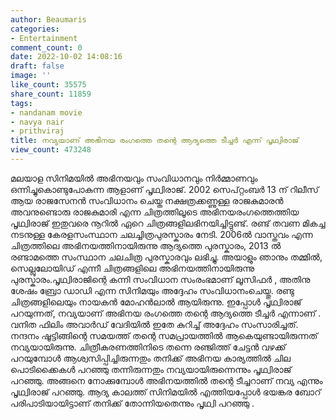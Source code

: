 ```yaml
---
author: Beaumaris
categories:
- Entertainment
comment_count: 0
date: 2022-10-02 14:08:16
draft: false
image: ''
like_count: 35575
share_count: 11859
tags:
- nandanam movie
- navya nair
- prithviraj
title: നവ്യയാണ് അഭിനയ രം​ഗത്തെ തന്റെ ആദ്യത്തെ ടീച്ചർ എന്ന് പൃഥ്വിരാജ്
view_count: 473248
---
```


മലയാള സിനിമയിൽ അഭിനയവും സംവിധാനവും നിർമ്മാണവും ഒന്നിച്ചുകൊണ്ടുപോകുന്ന ആളാണ് പൃഥ്വിരാജ്. 2002 സെപ്റ്റംബർ 13 ന് റിലീസ് ആയ രാജസേനൻ സംവിധാനം ചെയ്ത നക്ഷത്രക്കണ്ണുള്ള രാജകുമാരൻ അവനുണ്ടൊരു രാജകുമാരി എന്ന ചിത്രത്തിലൂടെ അഭിനയരംഗത്തെത്തിയ പൃഥ്വിരാജ് ഇതുവരെ നൂറിൽ ഏറെ ചിത്രങ്ങളിലഭിനയിച്ചിട്ടുണ്ട്. രണ്ട് തവണ മികച്ച നടനുള്ള കേരളസംസ്ഥാന ചലച്ചിത്രപുരസ്കാരം നേടി. 2006ൽ വാസ്തവം എന്ന ചിത്രത്തിലെ അഭിനയത്തിനായിരുന്നു ആദ്യത്തെ പുരസ്കാരം, 2013 ൽ രണ്ടാമത്തെ സംസ്ഥാന ചലചിത്ര പുരസ്കാരവും ലഭിച്ചു. അയാളും ഞാനും തമ്മിൽ, സെല്ലുലോയിഡ് എന്നീ ചിത്രങ്ങളിലെ അഭിനയത്തിനായിരുന്നു പുരസ്കാരം.പൃഥ്വിരാജിന്റെ കന്നി സംവിധാന സംരംഭമാണ് ലൂസിഫർ , അതിനു ശേഷം ബ്രോ ഡാഡി എന്ന സിനിമയും അദ്ദേഹം സംവിധാനംചെയ്തു. രണ്ടു ചിത്രങ്ങളിലെയും നായകൻ മോഹൻലാൽ ആയിരുന്നു. ഇപ്പോൾ പൃഥ്വിരാജ് പറയുന്നത്, നവ്യയാണ് അഭിനയ രം​ഗത്തെ തന്റെ ആദ്യത്തെ ടീച്ചർ എന്നാണ് . വനിത ഫിലിം അവാർഡ് വേദിയിൽ ഇതേ കുറിച്ച് അദ്ദേഹം സംസാരിച്ചത്. നന്ദനം ഷൂട്ടിങ്ങിന്റെ സമയത്ത് തന്റെ സമപ്രായത്തിൽ ആകെയുണ്ടായിരുന്നത് നവ്യയായിരുന്നു. ചിത്രീകരണത്തിനിടെ തന്നെ രഞ്ജിത്ത് ചേട്ടൻ വഴക്ക് പറയുമ്പോൾ ആശ്വസിപ്പിച്ചിരുന്നതും തനിക്ക് അഭിനയ കാര്യത്തിൽ ചില പൊടിക്കൈകൾ പറഞ്ഞു തന്നിരുന്നതും നവ്യയായിരുന്നെന്നും പൃഥ്വിരാജ് പറഞ്ഞു. അങ്ങനെ നോക്കുമ്പോൾ അഭിനയത്തിൽ തന്റെ ടീച്ചറാണ് നവ്യ എന്നും പ‍ൃഥ്വിരാജ് പറഞ്ഞു. ആദ്യ കാലത്ത് സിനിമയിൽ എത്തിയപ്പോൾ ഭയങ്കര ബോറ് പരിപാടിയായിട്ടാണ് തനിക്ക് തോന്നിയതെന്നും പൃഥ്വി പറഞ്ഞു .